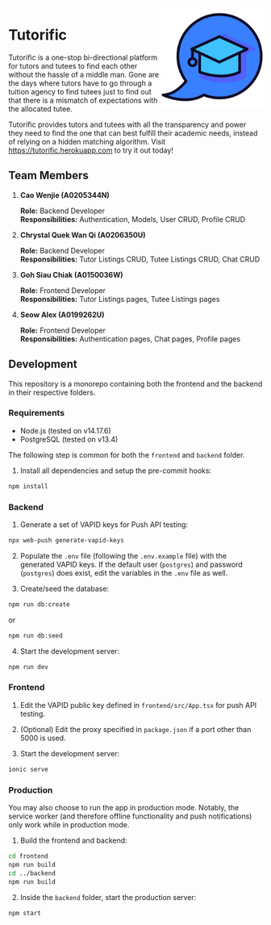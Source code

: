 <img src="./frontend/public/assets/icon/icon.png" width="200" align="right" />

# Tutorific

Tutorific is a one-stop bi-directional platform for tutors and tutees to find each other without the hassle of a middle man. Gone are the days where tutors have to go through a tuition agency to find tutees just to find out that there is a mismatch of expectations with the allocated tutee.

Tutorific provides tutors and tutees with all the transparency and power they need to find the one that can best fulfill their academic needs, instead of relying on a hidden matching algorithm. Visit https://tutorific.herokuapp.com to try it out today!

## Team Members
1. **Cao Wenjie (A0205344N)**

    **Role:** Backend Developer  
    **Responsibilities:** Authentication, Models, User CRUD, Profile CRUD

2. **Chrystal Quek Wan Qi (A0206350U)**

    **Role:** Backend Developer  
    **Responsibilities:** Tutor Listings CRUD, Tutee Listings CRUD, Chat CRUD

3. **Goh Siau Chiak (A0150036W)**

    **Role:** Frontend Developer  
    **Responsibilities:** Tutor Listings pages, Tutee Listings pages

4. **Seow Alex (A0199262U)**

    **Role:** Frontend Developer  
    **Responsibilities:** Authentication pages, Chat pages, Profile pages

## Development

This repository is a monorepo containing both the frontend and the backend in their respective folders.

### Requirements

* Node.js (tested on v14.17.6)
* PostgreSQL (tested on v13.4)

The following step is common for both the `frontend` and `backend` folder.

1. Install all dependencies and setup the pre-commit hooks:

```bash
npm install
``` 

### Backend

1. Generate a set of VAPID keys for Push API testing:

```bash
npx web-push generate-vapid-keys
```

2. Populate the `.env` file (following the `.env.example` file) with the generated VAPID keys. If the default user (`postgres`) and password (`postgres`) does exist, edit the variables in the `.env` file as well.

3. Create/seed the database:

```bash
npm run db:create
```

or

```bash
npm run db:seed
```

4. Start the development server:

```bash
npm run dev
```

### Frontend

1. Edit the VAPID public key defined in `frontend/src/App.tsx` for push API testing.

2. (Optional) Edit the proxy specified in `package.json` if a port other than 5000 is used.

3. Start the development server:

```bash
ionic serve
```

### Production

You may also choose to run the app in production mode. Notably, the service worker (and therefore offline functionality and push notifications) only work while in production mode.

1. Build the frontend and backend:

```bash
cd frontend
npm run build
cd ../backend
npm run build
```

2. Inside the `backend` folder, start the production server:

```bash
npm start
```
